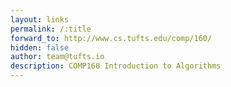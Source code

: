 ```yaml
---
layout: links
permalink: /:title
forward_to: http://www.cs.tufts.edu/comp/160/
hidden: false
author: team@tufts.io
description: COMP160 Introduction to Algorithms
---
```


